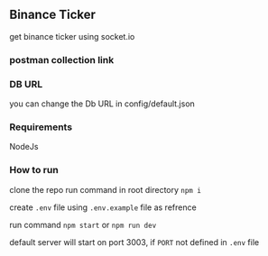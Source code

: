 ## Binance Ticker

get binance ticker using socket.io

### postman collection link

### DB URL

you can change the Db URL in config/default.json

### Requirements

NodeJs

### How to run

clone the repo
run command in root directory `npm i`

create `.env` file using `.env.example` file as refrence

run command `npm start` or `npm run dev`

default server will start on port 3003, if `PORT` not defined in `.env` file
